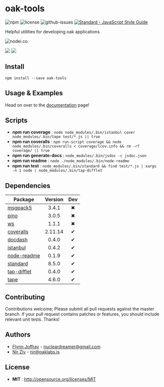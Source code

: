 # oak-tools

![npm](https://img.shields.io/npm/v/oak-tools.svg) ![license](https://img.shields.io/npm/l/oak-tools.svg) ![github-issues](https://img.shields.io/github/issues/OakLabsInc/oak-tools.svg) [![Standard - JavaScript Style Guide](https://img.shields.io/badge/code%20style-standard-green.svg)](http://standardjs.com/)

Helpful utilities for developing oak applications

![nodei.co](https://nodei.co/npm/oak-tools.png?downloads=true&downloadRank=true&stars=true)

![](https://david-dm.org/OakLabsInc/oak-tools/status.svg)
![](https://david-dm.org/OakLabsInc/oak-tools/dev-status.svg)

## Install

`npm install --save oak-tools`

## Usage & Examples

Head on over to the [documentation](https://oaklabsinc.github.io/oak-tools/) page!

## Scripts

 - **npm run coverage** : `node node_modules/.bin/istanbul cover node_modules/.bin/tape test/*.js || true`
 - **npm run coveralls** : `npm run-script coverage && node node_modules/.bin/coveralls < coverage/lcov.info && rm -rf coverage/ || true`
 - **npm run generate-docs** : `node_modules/.bin/jsdoc -c jsdoc.json`
 - **npm run readme** : `node ./node_modules/.bin/node-readme`
 - **npm run test** : `node_modules/.bin/standard && find test/*.js | xargs -n 1 node | node_modules/.bin/tap-difflet`

## Dependencies

Package | Version | Dev
--- |:---:|:---:
[msgpack5](https://www.npmjs.com/package/msgpack5) | 3.4.1 | ✖
[pino](https://www.npmjs.com/package/pino) | 3.0.5 | ✖
[ws](https://www.npmjs.com/package/ws) | 1.1.1 | ✖
[coveralls](https://www.npmjs.com/package/coveralls) | 2.11.14 | ✔
[docdash](https://www.npmjs.com/package/docdash) | 0.4.0 | ✔
[istanbul](https://www.npmjs.com/package/istanbul) | 0.4.2 | ✔
[node-readme](https://www.npmjs.com/package/node-readme) | 0.1.9 | ✔
[standard](https://www.npmjs.com/package/standard) | 8.5.0 | ✔
[tap-difflet](https://www.npmjs.com/package/tap-difflet) | 0.4.0 | ✔
[tape](https://www.npmjs.com/package/tape) | 4.6.0 | ✔


## Contributing

Contributions welcome; Please submit all pull requests against the master branch. If your pull request contains patches or features, you should include relevant unit tests. Thanks!

## Authors

 - [Flynn Joffray](http://github.com/nucleardreamer) - <nucleardreamer@gmail.com>
 - [Nir Ziv](http://github.com/nirziv) - <nir@oaklabs.is>

## License

 - **MIT** : http://opensource.org/licenses/MIT
